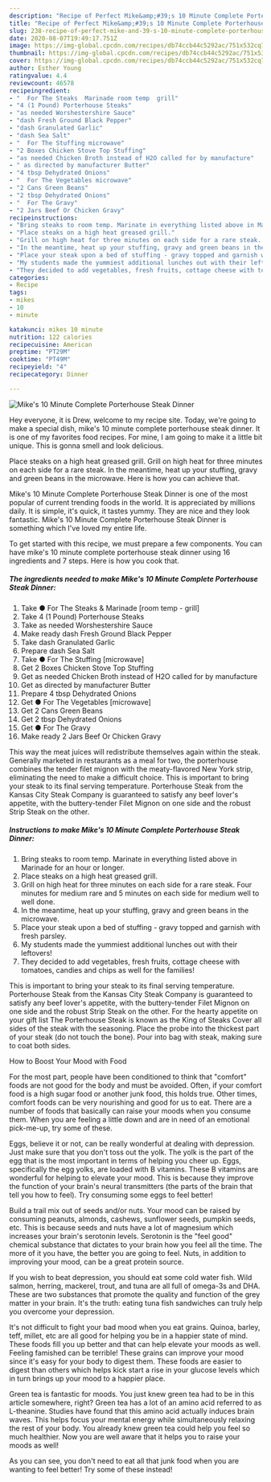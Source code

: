 ```yaml
---
description: "Recipe of Perfect Mike&amp;#39;s 10 Minute Complete Porterhouse Steak Dinner"
title: "Recipe of Perfect Mike&amp;#39;s 10 Minute Complete Porterhouse Steak Dinner"
slug: 238-recipe-of-perfect-mike-and-39-s-10-minute-complete-porterhouse-steak-dinner
date: 2020-08-07T19:49:17.751Z
image: https://img-global.cpcdn.com/recipes/db74ccb44c5292ac/751x532cq70/mikes-10-minute-complete-porterhouse-steak-dinner-recipe-main-photo.jpg
thumbnail: https://img-global.cpcdn.com/recipes/db74ccb44c5292ac/751x532cq70/mikes-10-minute-complete-porterhouse-steak-dinner-recipe-main-photo.jpg
cover: https://img-global.cpcdn.com/recipes/db74ccb44c5292ac/751x532cq70/mikes-10-minute-complete-porterhouse-steak-dinner-recipe-main-photo.jpg
author: Esther Young
ratingvalue: 4.4
reviewcount: 46578
recipeingredient:
- "  For The Steaks  Marinade room temp  grill"
- "4 (1 Pound) Porterhouse Steaks"
- "as needed Worshestershire Sauce"
- "dash Fresh Ground Black Pepper"
- "dash Granulated Garlic"
- "dash Sea Salt"
- "  For The Stuffing microwave"
- "2 Boxes Chicken Stove Top Stuffing"
- "as needed Chicken Broth instead of H2O called for by manufacture"
- " as directed by manufacturer Butter"
- "4 tbsp Dehydrated Onions"
- "  For The Vegetables microwave"
- "2 Cans Green Beans"
- "2 tbsp Dehydrated Onions"
- "  For The Gravy"
- "2 Jars Beef Or Chicken Gravy"
recipeinstructions:
- "Bring steaks to room temp. Marinate in everything listed above in Marinade for an hour or longer."
- "Place steaks on a high heat greased grill."
- "Grill on high heat for three minutes on each side for a rare steak. Four minutes for medium rare and 5 minutes on each side for medium well to well done."
- "In the meantime, heat up your stuffing, gravy and green beans in the microwave."
- "Place your steak upon a bed of stuffing - gravy topped and garnish with fresh parsley."
- "My students made the yummiest additional lunches out with their leftovers!"
- "They decided to add vegetables, fresh fruits, cottage cheese with tomatoes, candies and chips as well for the families!"
categories:
- Recipe
tags:
- mikes
- 10
- minute

katakunci: mikes 10 minute 
nutrition: 122 calories
recipecuisine: American
preptime: "PT29M"
cooktime: "PT49M"
recipeyield: "4"
recipecategory: Dinner

---
```



![Mike&#39;s 10 Minute Complete Porterhouse Steak Dinner](https://img-global.cpcdn.com/recipes/db74ccb44c5292ac/751x532cq70/mikes-10-minute-complete-porterhouse-steak-dinner-recipe-main-photo.jpg)

Hey everyone, it is Drew, welcome to my recipe site. Today, we're going to make a special dish, mike&#39;s 10 minute complete porterhouse steak dinner. It is one of my favorites food recipes. For mine, I am going to make it a little bit unique. This is gonna smell and look delicious.

Place steaks on a high heat greased grill. Grill on high heat for three minutes on each side for a rare steak. In the meantime, heat up your stuffing, gravy and green beans in the microwave. Here is how you can achieve that.

Mike&#39;s 10 Minute Complete Porterhouse Steak Dinner is one of the most popular of current trending foods in the world. It is appreciated by millions daily. It is simple, it's quick, it tastes yummy. They are nice and they look fantastic. Mike&#39;s 10 Minute Complete Porterhouse Steak Dinner is something which I've loved my entire life.


To get started with this recipe, we must prepare a few components. You can have mike&#39;s 10 minute complete porterhouse steak dinner using 16 ingredients and 7 steps. Here is how you cook that.

<!--inarticleads1-->

##### The ingredients needed to make Mike&#39;s 10 Minute Complete Porterhouse Steak Dinner:

1. Take  ● For The Steaks &amp; Marinade [room temp - grill]
1. Take 4 (1 Pound) Porterhouse Steaks
1. Take as needed Worshestershire Sauce
1. Make ready dash Fresh Ground Black Pepper
1. Take dash Granulated Garlic
1. Prepare dash Sea Salt
1. Take  ● For The Stuffing [microwave]
1. Get 2 Boxes Chicken Stove Top Stuffing
1. Get as needed Chicken Broth instead of H2O called for by manufacture
1. Get  as directed by manufacturer Butter
1. Prepare 4 tbsp Dehydrated Onions
1. Get  ● For The Vegetables [microwave]
1. Get 2 Cans Green Beans
1. Get 2 tbsp Dehydrated Onions
1. Get  ● For The Gravy
1. Make ready 2 Jars Beef Or Chicken Gravy


This way the meat juices will redistribute themselves again within the steak. Generally marketed in restaurants as a meal for two, the porterhouse combines the tender filet mignon with the meaty-flavored New York strip, eliminating the need to make a difficult choice. This is important to bring your steak to its final serving temperature. Porterhouse Steak from the Kansas City Steak Company is guaranteed to satisfy any beef lover&#39;s appetite, with the buttery-tender Filet Mignon on one side and the robust Strip Steak on the other. 

<!--inarticleads2-->

##### Instructions to make Mike&#39;s 10 Minute Complete Porterhouse Steak Dinner:

1. Bring steaks to room temp. Marinate in everything listed above in Marinade for an hour or longer.
1. Place steaks on a high heat greased grill.
1. Grill on high heat for three minutes on each side for a rare steak. Four minutes for medium rare and 5 minutes on each side for medium well to well done.
1. In the meantime, heat up your stuffing, gravy and green beans in the microwave.
1. Place your steak upon a bed of stuffing - gravy topped and garnish with fresh parsley.
1. My students made the yummiest additional lunches out with their leftovers!
1. They decided to add vegetables, fresh fruits, cottage cheese with tomatoes, candies and chips as well for the families!


This is important to bring your steak to its final serving temperature. Porterhouse Steak from the Kansas City Steak Company is guaranteed to satisfy any beef lover&#39;s appetite, with the buttery-tender Filet Mignon on one side and the robust Strip Steak on the other. For the hearty appetite on your gift list The Porterhouse Steak is known as the King of Steaks Cover all sides of the steak with the seasoning. Place the probe into the thickest part of your steak (do not touch the bone). Pour into bag with steak, making sure to coat both sides. 

How to Boost Your Mood with Food


For the most part, people have been conditioned to think that "comfort" foods are not good for the body and must be avoided. Often, if your comfort food is a high sugar food or another junk food, this holds true. Other times, comfort foods can be very nourishing and good for us to eat. There are a number of foods that basically can raise your moods when you consume them. When you are feeling a little down and are in need of an emotional pick-me-up, try some of these.

Eggs, believe it or not, can be really wonderful at dealing with depression. Just make sure that you don't toss out the yolk. The yolk is the part of the egg that is the most important in terms of helping you cheer up. Eggs, specifically the egg yolks, are loaded with B vitamins. These B vitamins are wonderful for helping to elevate your mood. This is because they improve the function of your brain's neural transmitters (the parts of the brain that tell you how to feel). Try consuming some eggs to feel better!

Build a trail mix out of seeds and/or nuts. Your mood can be raised by consuming peanuts, almonds, cashews, sunflower seeds, pumpkin seeds, etc. This is because seeds and nuts have a lot of magnesium which increases your brain's serotonin levels. Serotonin is the "feel good" chemical substance that dictates to your brain how you feel all the time. The more of it you have, the better you are going to feel. Nuts, in addition to improving your mood, can be a great protein source.

If you wish to beat depression, you should eat some cold water fish. Wild salmon, herring, mackerel, trout, and tuna are all full of omega-3s and DHA. These are two substances that promote the quality and function of the grey matter in your brain. It's the truth: eating tuna fish sandwiches can truly help you overcome your depression. 

It's not difficult to fight your bad mood when you eat grains. Quinoa, barley, teff, millet, etc are all good for helping you be in a happier state of mind. These foods fill you up better and that can help elevate your moods as well. Feeling famished can be terrible! These grains can improve your mood since it's easy for your body to digest them. These foods are easier to digest than others which helps kick start a rise in your glucose levels which in turn brings up your mood to a happier place.

Green tea is fantastic for moods. You just knew green tea had to be in this article somewhere, right? Green tea has a lot of an amino acid referred to as L-theanine. Studies have found that this amino acid actually induces brain waves. This helps focus your mental energy while simultaneously relaxing the rest of your body. You already knew green tea could help you feel so much healthier. Now you are well aware that it helps you to raise your moods as well!

As you can see, you don't need to eat all that junk food when you are wanting to feel better! Try some of these instead!

